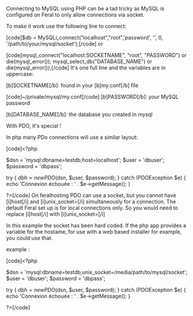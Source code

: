 
Connecting to MySQL using PHP can be a tad tricky as MySQL is configured on Feral to only allow connections via socket.

To make it work use the following line to connect:

[code]$db = MySQLi_connect("localhost","root",'password', '', 0, '/path/to/your/mysql/socket');[/code]
or

[code]mysql_connect("localhost:SOCKETNAME", "root", "PASSWORD") or die(mysql_error()); mysql_select_db("DATABASE_NAME") or die(mysql_error());[/code]
It's one full line and the variables are in uppercase:

[b]SOCKETNAME[/b]: found in your [b]my.conf[/b] file 

[code]~/private/mysql/my.conf[/code]
[b]PASSWORD[/b]: your MySQL password

[b]DATABASE_NAME[/b]: the database you created in mysql


With PDO, it's special !

In php many PDo connections will use a similar layout:

[code]<?php

$dsn = 'mysql:dbname=testdb;host=localhost';
$user = 'dbuser';
$password = 'dbpass';

try {
    $dbh = new PDO($dsn, $user, $password);
} catch (PDOException $e) {
    echo 'Connexion échouée : ' . $e->getMessage();
}

?>[/code]
On feralhosting PDO can use a socket, but you cannot have [i]host[/i] and [i]unix_socket=[/i] simultaneously for a connection.
The default Feral set up is for local connections only. So you would need to replace [i]host[/i] with [i]unix_socket=[/i]

In this example the socket has been hard coded. If the php app provides a variable for the hostame, for use with a web based installer for example, you could use that.

example :

[code]<?php

$dsn = 'mysql:dbname=testdb;unix_socket=/media/path/to/mysql/socket';
$user = 'dbuser';
$password = 'dbpass';

try {
    $dbh = new PDO($dsn, $user, $password);
} catch (PDOException $e) {
    echo 'Connexion échouée : ' . $e->getMessage();
}

?>[/code]



